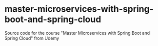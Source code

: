 # master-microservices-with-spring-boot-and-spring-cloud
Source code for the course "Master Microservices with Spring Boot and Spring Cloud" from Udemy
